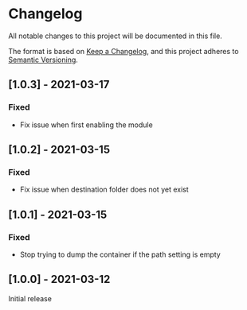 # Changelog
All notable changes to this project will be documented in this file.

The format is based on [Keep a Changelog](https://keepachangelog.com/en/1.0.0/),
and this project adheres to [Semantic Versioning](https://semver.org/spec/v2.0.0.html).

## [1.0.3] - 2021-03-17
### Fixed
- Fix issue when first enabling the module

## [1.0.2] - 2021-03-15
### Fixed
- Fix issue when destination folder does not yet exist

## [1.0.1] - 2021-03-15
### Fixed
- Stop trying to dump the container if the path setting is empty

## [1.0.0] - 2021-03-12
Initial release
